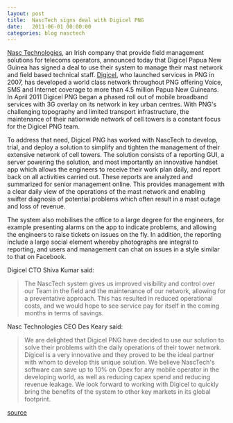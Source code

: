 ```yaml
---
layout: post
title:  NascTech signs deal with Digicel PNG
date:   2011-06-01 00:00:00
categories: blog nasctech
---
```


[Nasc Technologies][nasctech], an Irish company that provide field management solutions for telecoms operators, announced today that Digicel Papua New Guinea has signed a deal to use their system to manage their mast network and field based technical staff.
[Digicel][digicel], who launched services in PNG in 2007, has developed a world class network throughout PNG offering Voice, SMS and Internet coverage to more than 4.5 million Papua New Guineans. In April 2011 Digicel PNG began a phased roll out of mobile broadband services with 3G overlay on its network in key urban centres. With PNG's challenging topography and limited transport infrastructure, the maintenance of their nationwide network of cell towers is a constant focus for the Digicel PNG team.

To address that need, Digicel PNG has worked with NascTech to develop, trial, and deploy a solution to simplify and tighten the management of their extensive network of cell towers. The solution consists of a reporting GUI, a server powering the solution, and most importantly an innovative handset app which allows the engineers to receive their work plan daily, and report back on all activities carried out. These reports are analyzed and summarized for senior management online. This provides management with a clear daily view of the operations of the mast network and enabling swifter diagnosis of potential problems which often result in a mast outage and loss of revenue.

The system also mobilises the office to a large degree for the engineers, for example presenting alarms on the app to indicate problems, and allowing the engineers to raise tickets on issues on the fly. In addition, the reporting include a large social element whereby photographs are integral to reporting, and users and management can chat on issues in a style similar to that on Facebook.

Digicel CTO Shiva Kumar said:
> The NascTech system gives us improved visibility and control over our Team in the field and the maintenance of our network, allowing for a preventative approach. This has resulted in reduced operational costs, and we would hope to see service pay for itself in the coming months in terms of savings.

Nasc Technologies CEO Des Keary said:
> We are delighted that Digicel PNG have decided to use our solution to solve their problems with the daily operations of their tower network. Digicel is a very innovative and they proved to be the ideal partner with whom to develop this unique solution. We believe NascTech's software can save up to 10% on Opex for any mobile operator in the developing world, as well as reducing capex spend and reducing revenue leakage. We look forward to working with Digicel to quickly bring the benefits of the system to other key markets in its global footprint.

[source][source]

[nasctech]: http://nasctech.com
[digicel]: http://www.digicelpng.com
[source]: http://nasctech.com/newsjun11.html
